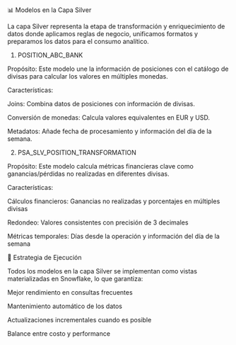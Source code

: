 
📊 Modelos en la Capa Silver

La capa Silver representa la etapa de transformación y enriquecimiento de datos donde aplicamos reglas de negocio, unificamos formatos y preparamos los datos para el consumo analítico.

1. POSITION_ABC_BANK

Propósito: Este modelo une la información de posiciones con el catálogo de divisas para calcular los valores en múltiples monedas.

Características:

Joins: Combina datos de posiciones con información de divisas.

Conversión de monedas: Calcula valores equivalentes en EUR y USD.

Metadatos: Añade fecha de procesamiento y información del día de la semana.

2. PSA_SLV_POSITION_TRANSFORMATION

Propósito: Este modelo calcula métricas financieras clave como ganancias/pérdidas no realizadas en diferentes divisas.

Características:

Cálculos financieros: Ganancias no realizadas y porcentajes en múltiples divisas

Redondeo: Valores consistentes con precisión de 3 decimales

Métricas temporales: Días desde la operación y información del día de la semana

🔄 Estrategia de Ejecución

Todos los modelos en la capa Silver se implementan como vistas materializadas en Snowflake, lo que garantiza:

Mejor rendimiento en consultas frecuentes

Mantenimiento automático de los datos

Actualizaciones incrementales cuando es posible

Balance entre costo y performance